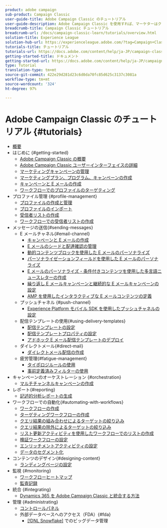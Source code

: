 ```yaml
---
product: adobe campaign
sub-product: Campaign Classic
user-guide-title: Adobe Campaign Classic のチュートリアル
user-guide-description: Adobe Campaign Classic を使用すれば、マーケターはクロスチャネルの顧客エクスペリエンスを設計し、視覚的なキャンペーン編成、リアルタイムのインタラクション管理、クロスチャネルの実行のための環境を提供できます。
breadcrumb-title: Campaign Classic チュートリアル
breadcrumb-url: /docs/campaign-classic-learn/tutorials/overview.html
solution-title: Experience League
solution-hub-url: https://experienceleague.adobe.com/?tag=Campaign+Classic#recommended/solutions/campaign
tutorials-title: チュートリアル
tutorials-url: https://docs.adobe.com/content/help/ja-JP/campaign-classic-learn/tutorials/overview.html
getting-started-title: ドキュメント
getting-started-url: https://docs.adobe.com/content/help/ja-JP/campaign-classic/using/getting-started/starting-with-adobe-campaign/about-adobe-campaign-classic.html
type: Tutorial
translation-type: tm+mt
source-git-commit: 422e29d281d23c6d0da70fc85d625c3137c3081a
workflow-type: tm+mt
source-wordcount: '324'
ht-degree: 97%

---
```



# Adobe Campaign Classic のチュートリアル {#tutorials}

+ [概要](/help/overview.md)
+ はじめに {#getting-started}
   + [Adobe Campaign Classic の概要](/help/getting-started/introduction-to-adobe-campaign-classic.md)
   + [Adobe Campaign Classic ユーザーインターフェイスの詳細](/help/getting-started/exploring-the-adobe-campaign-classic-user-interface.md)
   + [マーケティングキャンペーンの管理](/help/getting-started/managing-marketing-campaigns.md)
   + [マーケティングプラン、プログラム、キャンペーンの作成](/help/getting-started/creating-a-marketing-plan-programs-and-campaigns.md)
   + [キャンペーンと E メールの作成](https://docs.adobe.com/content/help/ja-JP/campaign-classic-learn/tutorials/getting-started/creating-a-campaign-and-an-email.html)
   + [ワークフローでのプロファイルのターゲティング](/help/getting-started/targeting-profiles-in-a-workflow.md)
+ プロファイル管理 {#profile-management}
   + [プロファイルの作成と管理](/help/profile-management/create-and-manage-profiles.md)
   + [プロファイルのインポート](/help/data-management/importing-profiles.md)
   + [受信者リストの作成](/help/profile-management/creating-a-list-of-recipients.md)
   + [ワークフローでの受信者リストの作成](/help/profile-management/creating-a-list-of-recipients-with-a-workflow.md)
+ メッセージの送信{#sending-messages}
   + E メールチャネル{#email-channel}
      + [キャンペーンと E メールの作成](/help/getting-started/creating-a-campaign-and-an-email.md)
      + [E メールのシードと配達確認の管理](/help/sending-messages/managing-seed-and-proofs.md)
      + [動的コンテンツブロックを使用した E メールのパーソナライズ](/help/sending-messages/email-channel/personalization-with-dynamic-content-blocks.md)
      + [パーソナライゼーションフィールドを使用した E メールのパーソナライズ](/help/sending-messages/email-channel/personalizing-emails-using-personalization-fields.md)
      + [E メールのパーソナライズ - 条件付きコンテンツを使用した多言語ニュースレターの作成](/help/sending-messages/email-channel/personalizing-emails-create-a-multi-lingual-newsletter-using-conditional-content.md)
      + [繰り返し E メールキャンペーンと継続的な E メールキャンペーンの設定](/help/sending-messages/recurring-deliveries.md)
      + [AMP を使用したインタラクティブな E メールコンテンツの定義](/help/sending-messages/email-channel/defining-interactive-email-content-with-amp.md)
   + プッシュチャネル {#push-channel}
      + [Experience Platform モバイル SDK を使用したプッシュチャネルの設定](/help/sending-messages/mobile-channel/configure-push-using-aep-mobile-sdk.md)
   + 配信テンプレートの使用{#using-delivery-templates}
      + [配信テンプレートの設定](/help/sending-messages/using-delivery-templates/configuring-a-delivery-template.md)
      + [配信テンプレートプロパティの設定](/help/sending-messages/using-delivery-templates/setting-delivery-template-properties.md)
      + [アドホック E メール配信テンプレートのデプロイ](/help/sending-messages/using-delivery-templates/deploying-ad-hoc-email-delivery-template.md)
   + ダイレクトメール{#direct-mail}
      + [ダイレクトメール配信の作成](/help/sending-messages/direct-mail/creating-direct-mail-deliveries.md)
   + 疲労管理{#fatigue-management}
      + [タイポロジルールの使用](/help/sending-messages/fatigue-management/typology-rules-for-fatigue-management.md)
      + [事前定義済みフィルターの使用](/help/sending-messages/fatigue-management/fatigue-management-using-filters.md)
+ キャンペーンのオーケストレーション {#orchestration}
   + [マルチチャンネルキャンペーンの作成](/help/orchestrating-campaigns/multi-channel-campaigns.md)
+ レポート{#reporting}
   + [記述的分析レポートの生成](/help/reporting/generating-a-descriptive-analysis-report.md)
+ ワークフローでの自動化{#automating-with-workflows}
   + [ワークフローの作成](/help/automating-with-workflows/creating-a-workflow.md)
   + [ターゲティングワークフローの作成](/help/automating-with-workflows/creating-a-targeting-workflow.md)
   + [クエリ結果の組み合わせによるターゲットの絞り込み](/help/automating-with-workflows/refining-targets-by-combining-query-results.md)
   + [クエリ結果の除外によるターゲットの絞り込み](/help/automating-with-workflows/refining-targets-by-excluding-query-results.md)
   + [リスト更新アクティビティを使用したワークフローでのリストの作成](/help/automating-with-workflows/using-the-update-list-activity.md)
   + [検証ワークフローの設定](/help/automating-with-workflows/validation-flow-configuration.md)
   + [エンリッチメントアクティビティの設定](/help/automating-with-workflows/enrichment-activity.md)
   + [データのセグメント化](/help/data-management/data-segmentation.md)
+ コンテンツのデザイン{#designing-content}
   + [ランディングページの設定](/help/designing-content/configure-landingpages.md)
+ 監視 {#monitoring}
   + [ワークフローヒートマップ](/help/monitoring-campaign-classic/workflow-heatmap.md)
   + [監査記録](/help/monitoring-campaign-classic/audit-trail.md)
+ 統合 {#integrating}
   + [Dynamics 365 を Adobe Campaign Classic と統合する方法](/help/integrations/dynamics365-integration.md)
+ 管理 {#administrating}
   + [コントロールパネル](https://docs.adobe.com/content/help/en/campaign-classic-learn/control-panel/control-panel-overview.html)
   + 外部データベースへのアクセス（FDA）{#fda}
      + [ [!DNL Snowflake]](/help/administrating/snowflake/big-data-segmentation-on-snowflake.md) でのビッグデータ管理